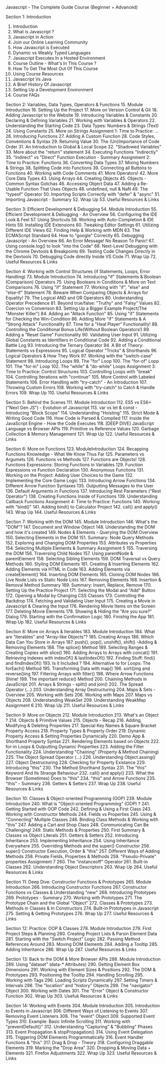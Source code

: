 Javascript - The Complete Guide Course (Beginner + Advanced)

Section 1: Introduction
1. Introduction
2. What is Javascript ?
3. Javascript in Action
4. Join our Online Learning Community
5. How Javascript is Executed
6. Dynamic vs Weakly Typed Languages
7. Javascript Executes In a Hosted Environment
8. Course Outline - What's In This Course ?
9. How To Get The Most Out Of This Course 
10. Using Course Resources
11. Javascript Vs Java
12. A Brief History Of Javascript
13. Setting Up a Development Environment
14. Course FAQs


Section 2: Variables, Data Types, Operators & Functions
15. Module Introduction
16. Setting Up the Project
17. More on Version Control & Git
18. Adding Javascript to the Website
19. Introducing Variables & Constants
20. Declaring & Defining Variables
21. Working with Variables & Operators
22. Understanding the Starting Code
23. Data Types: Numbers & Strings (Text)
24. Using Constants
25. More on Strings
Assignment 1: Time to Practice: ...
26. Introducing Functions
27. Adding A Custom Function
28. Code Styles, Conventions & Syntax
29. Returning Value
30. The (Un)Importance of Code Order
31. An Introduction to Global & Local Scope
32. "Shadowed Variables"
33. More about the "return" statement
34. Executing Functions "Indirectly"
35. "Indirect" vs "Direct" Function Execution - Summary
Assignment 2: Time to Practice: Functions
36. Converting Data Types
37. Mixing Numbers & Strings
38. Splitting Code into Functions
39. Connecting all Buttons to Functions
40. Working with Code Comments
41. More Operators!
42. More Core Data Types
43. Using Arrays
44. Creating Objects
45. Objects - Common Syntax Gotchas
46. Accessing Object Data
47. Adding a Re-Usable Function That Uses Objects
48. undefined, null & NaN
49. The "typeof" Operator
50. Importing Scripts Correctly with "defer" & "async"
51. Importing Javascript - Summary
52. Wrap Up
53. Useful Resources & Links


Section 3: Efficient Development & Debugging
54. Module Introduction
55. Efficient Development & Debugging - An Overview
56. Configuring the IDE Look & Feel 
57. Using Shortcuts
58. Working with Auto-Completion & IDE Hints
59. Installing IDE Extensions
60. Tweaking Editor Settings
61. Utilizing Different IDE Views
62. Finding Help & Working with MDN 
63. The ECMAScript Standard
64. How to "google" Correctly
65. Debugging Javascript - An Overview
66. An Error Message! No Reason To Panic!
67. Using console.log() to look "into the Code"
68. Next-Level Debugging with the Chrome Devtools & Breakpoints
69. Testing Code Changes Directly in the Devtools
70. Debugging Code directly Inside VS Code
71. Wrap Up
72. Useful Resources & Links


Section 4: Working with Control Structures (if Statements, Loops, Error Handling)
73. Module Introduction
74. Introducing "if" Statements & Boolean (Comparison) Operators
75. Using Booleans in Conditions & More on Text Comparisons
76. Using "if" Statement
77. Working with "if", "else" and "else-if" Statement
78. Beware When Comparing Objects & Arrays for Equality!
79. The Logical AND and OR Operators
80. Understanding Operator Precedence
81. Beyond true/false: "Truthy" and "Falsy" Values
82. Coercion vs Converison
83. Setting Up a Bigger Example Project(The "Monster Killer")
84. Adding an "Attack Function"
85. Using "if" Statements for Checking the Win-Condition
86. Adding More "if" Statements & A "Strong Attack" Functionality
87. Time for a "Heal Player" Functionality!
88. Controlling the Conditional Bonus Life(Without Boolean Operators!)
89. Adding a "Reset Game" Functionality
90. Validating User Input
91. Utilizing Global Constants as Identifiers in Conditional Code
92. Adding a Conditional Battle Log
93. Introducing the Ternary Operator
94. A Bit of Theory: Statements vs Expressions
95. Logical Operator "Tricks" & Shorthands
96. Logical Operators & How They Work
97. Working with the "switch-case" Statement
98. Introducing Loops
99. The "for" Loop
100. The "for-of" Lopp
101. The "for-in" Loop
102. The "while" & "do-while" Loops
Assignment 3: Time to Practice: Control Structures
103. Controlling Loops with "break"
104. Controlling Iterations with "continue"
105. More Control with Labeled Statements
106. Error Handling with "try-catch" - An Introduction
107. Throwing Custom Errors
108. Working with "try-catch" to Catch & Handle Errors
109. Wrap Up
110. Useful Resources & Links


Section 5: Behind the Scenes
111. Module Introduction
112. ES5 vs ES6+ ("Next Gen JS") - Evolution of Javascript
113. var vs let & const - Introducing "Block Scope"
114. Understanding "Hoisting"
115. Strict Mode & Writing Good Code
116. How Code is Parsed & Compiled
117. Inside the JavaScript Engine - How the Code Executes
118. [DEEP DIVE] JavaScript Language vs Browser APIs
119. Primitive vs Reference Values
120. Garbage Collection & Memory Management
121. Wrap Up
122. Useful Resources & Links


Section 6: More on Functions
123. ModuleIntroduction
124. Recapping Functions Knowledge - What We Know Thus Far
125. Parameters vs Argumets
126. Functions vs Methods
127. Functions are Objects!
128. Functions Expressions: Storing Functions in Variables
129. Function Expressions vs Function Declaration
130. Anonymous Functions
131. Working on the Project: Adding User Choices to the Game
132. Implementing the Core Game Logic
133. Introducing Arrow Functions
134. Different Arrow Function Syntaxes
135. Outputting Messages to the User
136. Default Arguments in Functions
137. Introducing Rest Parameters ("Rest Operator")
138. Creating Functions Inside of Functions
139. Understanding Callback Functions
Assignment 4: Time to Practice: Functions
140. Working with "bind()"
141. Adding bind() to Calculator Project
142. call() and apply()
143. Wrap Up
144. Useful Resources & Links


Section 7: Working with the DOM
145. Module Introduction
146. What's the "DOM"?
147. Document and Window Object
148. Understanding the DOM and how it's created
149. Nodes & Elements - Querying the DOM Overview
150. Selecting Elements in the DOM
151. Summary: Node Query Methods
152. Exploring and Changing DOM Properties
153. Attributes vs Properties
154. Selecting Multiple Elements & Summary
Assignment 5
155. Traversing the DOM
156. Traversing Child Nodes
157. Using parentNode & parentElement
158. Selecting Sibling Elements
159. DOM Traversal vs Query Methods
160. Styling DOM Elements
161. Creating & Inserting Elements
162. Adding Elements via HTML in Code
163. Adding Elements via createElement()
164. Inserting DOM Elements
165. Cloning DOM Nodes
166. Live Node Lists vs Static Node Lists
167. Removing Elements
168. Insertion & Removal Method Summary
169. Summary: Insert, Replace, Remove
170. Setting Up the Practice Project
171. Selecting the Modal and "Add" Button
172. Opening a Modal by Changing CSS Classes
173. Controlling the Backdrop
174. Fetching and Validating User Input
175. Creating a Movie in Javascript & Clearing the Input
176. Rendering Movie Items on the Screen
177. Deleting Movie Elements
178. Showing & Hiding the "Are you sure?" Dialog
179. Starting with the Confirmation Logic
180. Finishig the App
181. Wrap Up
182. Useful Resources & Links


Section 8: More on Arrays & Iterables
183. Module Introduction
184. What are "Iterables" and "Array-like Objects"?
185. Creating Arrays
186. Which Data Can You Store in Arrays
187. push(), pop(), unshift(), shift() -Adding & Removing Elements
188. The splice() Method
189. Selecting Ranges & Creating Copies with slice()
190. Adding Arrays to Arrays with concat()
191. Retrieving Indexes with indexOf() & lastIndexOf()
192. Finding Stuff: find() and findIndexOf()
193. Is it Included ?
194. Alternative to for Loops: The forEach() Method
195. Transforming Data with map()
196. sort()ing and reverse()ing
197. Filtering Arrays with filter()
198. Where Arrow Functions Shine!
199. The important reduce() Method
200. Chaining Methods in JavaScript
201. Arrays & Strings - split() and join()
202. The Spread Operator (...)
203. Understanding Array Destructuring
204. Maps & Sets - Overview
205. Working with Sets
206. Working with Maps
207. Maps vs Objects
208. Understanding WeakSet
209. Understanding WeakMap
Assignment 6
210. Wrap Up
211. Useful Resources & Links


Section 9: More on Objects
212. Module Introduction
213. What's an Object ?
214. Objects & Primitive Values
215. Objects - Recap
216. Adding, Modifying & Deleting Properties
217. Special Key Names & Square Bracket Property Access
218. Property Types & Property Order
219. Dynamic Property Access & Setting Properties Dynamically
220. Demo App & Shorthand Property Syntax 
221. Rendering Elements based on Objects
222. for-in Loops & Outputting Dynamic Properties
223. Adding the Filter Functionality
224. Understanding "Chaining" (Property & Method Chaining)
225. The Object Spread Operator (...)
226. Understanding Object.assing()
227. Object Destructuring
228. Checking for Property Existance
229. Introducing "this"
230. The Method Shorthand Syntax
231. The "this" Keyword And Its Strange Behaviour
232. call() and apply()
233. What the Browser (Sometimes) Does to "this"
234. "this" and Arrow Functions
235. "this" - Summary
236. Getters & Setters
237. Wrap Up
238. Useful Resources & Links


Section 10: Classes & Object-oriented Programming (OOP)
239. Module Introduction
240. What is "Object-oriented Programming" (OOP) ?
241. Getting Started with OOP Code
242. Defining & Using a First Class
243. Working with Constructor Methods
244. Fields vs Properties
245. Using & "Connecting" Multiple Classes
246. Binding Class Methods & Working with "this"
247. Adding a Cart and Shop Class
248. Communicating Can Be Challenging!
249. Static Methods & Properties
250. First Summary & Classes vs Object Literals
251. Getters & Setters
252. Introducing Inheritance
253. Implementing Inheritance
254. Using Inheritance Everywhere
255. Overriding Methods and the super() Constructor
256. super() Constructor Execution, Order & "this"
257. Different Ways of Adding Methods
258. Private Fields, Properties & Methods
259. "Pseudo-Private" properties
Assignment 7
260. The "instanceoff" Operator
261. Built-in Classes
262. Understanding Object Descriptors
263. Wrap Up
264. Useful Resources & Links


Section 11: Deep Dive: Constructor Functions & Prototypes
265. Module Introduction
266. Introducing Constructor Functions
267. Constructor Functions vs Classes & Understanding "new"
268. Introducing Prototypes
269. Prototypes - Summary
270. Working with Prototypes
271. The Prototype Chain and the Global "Object"
272. Classes & Prototypes
273. Methods in Classes & In Constructors
274. Built-in Prototypes in Javascript
275. Setting & Getting Prototypes
276. Wrap Up
277. Useful Resources & Links


Section 12: Practice: OOP & Classes
278. Module Introduction
279. First Project Steps & Planning
280. Creating Project Lists & Parsin Element Data
281. Starting with the "Switch Project" Logic
282. Passing Method References Around
283. Moving DOM Elements
284. Adding a Tooltip
285. Adding Inheritance
286. Wrap Up
287. Useful Resources & Links


Section 13: Back to the DOM & More Browser APIs
288. Module Introduction
289. Using "dataset" (data-* Attributes)
290. Getting Element Box Dimensions
291. Working with Element Sizes & Positions
292. The DOM & Prototypes
293. Positioning the Tooltip
294. Handling Scrolling
295. Working with <templates> Tags
296. Loading Scripts Dynamically
297. Setting Timers & Intervals
298. The "location" and "history" Objects
299. The "navigator" Object
300. Working with Dates
301. The "Error" Object & Constructor Function
302. Wrap Up
303. Usefuk Resources & Links


Section 14: Working with Events
304. Module Introduction
305. Introduction to Events in Javascript
306. Different Ways of Listening to Events
307. Removing Event Listeners
308. The "event" Object
309. Supported Event Types
310. Example: Basic Infinite Scrolling
311. Working with "preventDefault()"
312. Understanding "Capturing" & "Bubbling" Phases
313. Event Propagation & stopPropagation()
314. Using Event Delegation
315. Triggering DOM Elements Programmatically
316. Event Handler Functions & "this"
317. Drag & Drop - Theory
318. Configuring Draggable Elements
319. Marking the "Drop Area"
320. Dropping & Moving Data + Elements
321. Firefox Adjustments
322. Wrap Up
323. Useful Resources & Links
